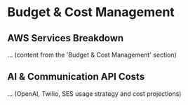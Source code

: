 # Budget & Cost Management

## AWS Services Breakdown
... (content from the 'Budget & Cost Management' section)

## AI & Communication API Costs
... (OpenAI, Twilio, SES usage strategy and cost projections)
